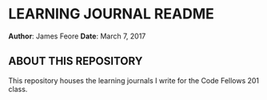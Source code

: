 # LEARNING JOURNAL README

**Author**: James Feore
**Date**: March 7, 2017

## ABOUT THIS REPOSITORY

This repository houses the learning journals I write for the Code Fellows 201 class.
